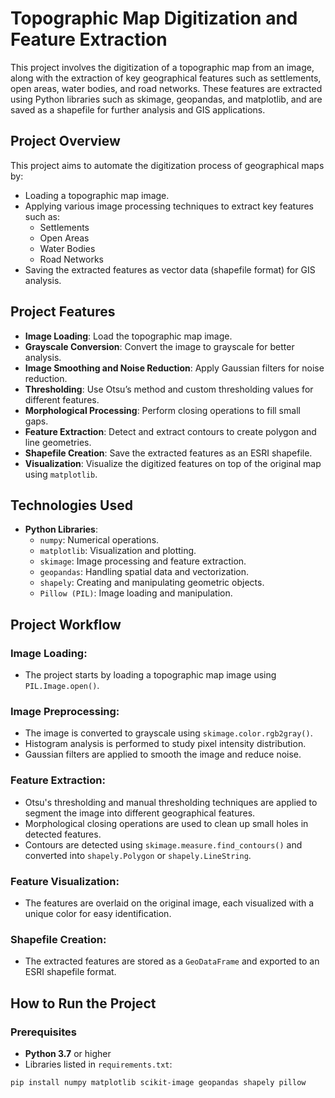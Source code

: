 # Topographic Map Digitization and Feature Extraction
This project involves the digitization of a topographic map from an image, along with the extraction of key geographical features such as settlements, open areas, water bodies, and road networks. These features are extracted using Python libraries such as skimage, geopandas, and matplotlib, and are saved as a shapefile for further analysis and GIS applications.

## Project Overview
This project aims to automate the digitization process of geographical maps by:
- Loading a topographic map image.
- Applying various image processing techniques to extract key features such as:
  - Settlements
  - Open Areas
  - Water Bodies
  - Road Networks
- Saving the extracted features as vector data (shapefile format) for GIS analysis.

## Project Features
- **Image Loading**: Load the topographic map image.
- **Grayscale Conversion**: Convert the image to grayscale for better analysis.
- **Image Smoothing and Noise Reduction**: Apply Gaussian filters for noise reduction.
- **Thresholding**: Use Otsu’s method and custom thresholding values for different features.
- **Morphological Processing**: Perform closing operations to fill small gaps.
- **Feature Extraction**: Detect and extract contours to create polygon and line geometries.
- **Shapefile Creation**: Save the extracted features as an ESRI shapefile.
- **Visualization**: Visualize the digitized features on top of the original map using `matplotlib`.

## Technologies Used
- **Python Libraries**:
  - `numpy`: Numerical operations.
  - `matplotlib`: Visualization and plotting.
  - `skimage`: Image processing and feature extraction.
  - `geopandas`: Handling spatial data and vectorization.
  - `shapely`: Creating and manipulating geometric objects.
  - `Pillow (PIL)`: Image loading and manipulation.

## Project Workflow
### Image Loading:
- The project starts by loading a topographic map image using `PIL.Image.open()`.

### Image Preprocessing:
- The image is converted to grayscale using `skimage.color.rgb2gray()`.
- Histogram analysis is performed to study pixel intensity distribution.
- Gaussian filters are applied to smooth the image and reduce noise.

### Feature Extraction:
- Otsu's thresholding and manual thresholding techniques are applied to segment the image into different geographical features.
- Morphological closing operations are used to clean up small holes in detected features.
- Contours are detected using `skimage.measure.find_contours()` and converted into `shapely.Polygon` or `shapely.LineString`.

### Feature Visualization:
- The features are overlaid on the original image, each visualized with a unique color for easy identification.

### Shapefile Creation:
- The extracted features are stored as a `GeoDataFrame` and exported to an ESRI shapefile format.

## How to Run the Project
### Prerequisites
- **Python 3.7** or higher
- Libraries listed in `requirements.txt`:
```bash
pip install numpy matplotlib scikit-image geopandas shapely pillow
